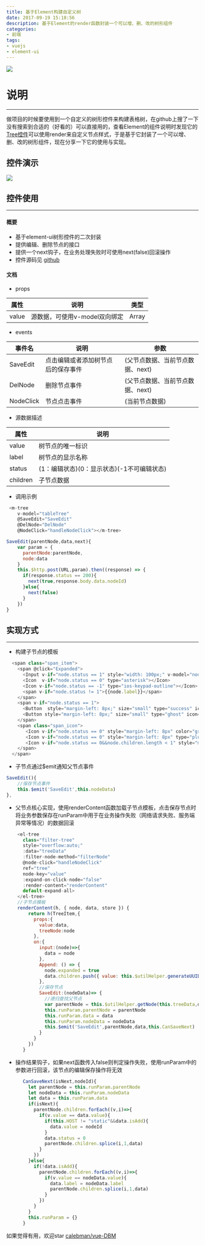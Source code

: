 ```yaml
---
title: 基于Element构建自定义树
date: 2017-09-19 15:18:56
description: 基于Element的render函数封装一个可以增、删、改的树形组件
categories: 
- 前端
tags: 
- vuejs
- element-ui
---
```


![](https://resources.chenjianhui.site/2017-09-19-home-pic.jpg)

<!--more-->

# 说明
---
做项目的时候要使用到一个自定义的树形控件来构建表格树，在github上搜了一下没有搜索到合适的（好看的）可以直接用的，查看Element的组件说明时发现它的[Tree控件](http://element.eleme.io/#/zh-CN/component/tree)可以使用render来自定义节点样式，于是基于它封装了一个可以增、删、改的树形组件，现在分享一下它的使用与实现。

## 控件演示
![](https://resources.chenjianhui.site/2017-09-19-effect.gif)

## 控件使用
---
#### 概要
* 基于element-ui树形控件的二次封装
* 提供编辑、删除节点的接口
* 提供一个next钩子，在业务处理失败时可使用next(false)回滚操作
* 控件源码见 [github](https://github.com/calebman/vue-DBM)

#### 文档
* props

属性 | 说明 | 类型
------------ | ------------- | -------------
value | 源数据，可使用v-model双向绑定 | Array

* events

事件名 | 说明 | 参数
------------ | ------------- | -------------
SaveEdit | 点击编辑或者添加树节点后的保存事件 | (父节点数据、当前节点数据、next)
DelNode | 删除节点事件 | (父节点数据、当前节点数据、next)
NodeClick | 节点点击事件 | (当前节点数据)

* 源数据描述

属性 | 说明 
------------ | -------------
value | 树节点的唯一标识
label | 树节点的显示名称
status | (1：编辑状态)(0：显示状态)(-1不可编辑状态)
children | 子节点数据

* 调用示例

```javascript
 <m-tree
    v-model="tableTree"
    @SaveEdit="SaveEdit"
    @DelNode="DelNode"
    @NodeClick="handleNodeClick"></m-tree>

SaveEdit(parentNode,data,next){
    var param = {
      parentNode:parentNode,
      node:data
    }
    this.$http.post(URL,param).then((response) => {
      if(response.status == 200){
        next(true,response.body.data.nodeId)
      }else{
        next(false)
      }
    })
}
```
## 实现方式
---
* 构建子节点的模板
```javascript
  <span class="span_item">
    <span @click="Expanded">
      <Input v-if="node.status == 1" style="width: 100px;" v-model="node.label" size="small" ></Input>
      <Icon  v-if="node.status == 0" type="asterisk"></Icon>
      <Icon v-if="node.status == -1" type="ios-keypad-outline"></Icon>
      <span v-if="node.status != 1">{{node.label}}</span>
    </span>
    <span v-if="node.status == 1">
      <Button  style="margin-left: 8px;" size="small" type="success" icon="checkmark-circled" @click="SaveEdit">确认</Button>
      <Button style="margin-left: 8px;" size="small" type="ghost" icon="checkmark-circled" @click="CancelEdit">取消</Button>
    </span>
    <span class="span_icon">
       <Icon v-if="node.status == 0" style="margin-left: 8px" color="gray" type="edit" size="16" @click.native="OpenEdit"></Icon>
       <Icon v-if="node.status == 0" style="margin-left: 8px" type="plus-round" color="gray" size="16" @click.native="Append"></Icon>
       <Icon v-if="node.status == 0&&node.children.length < 1" style="margin-left: 8px" type="ios-trash" color="red" size="18" @click.native="Delete"></Icon>
    </span>
  </span>
```
* 子节点通过$emit通知父节点事件
```javascript
SaveEdit(){
    //保存节点事件
    this.$emit('SaveEdit',this.nodeData)
},
```
* 父节点核心实现，使用renderContent函数加载子节点模板，点击保存节点时将业务参数保存在runParam中用于在业务操作失败（网络请求失败、服务端异常等情况）的数据回滚
```javascript
    <el-tree
      class="filter-tree"
      style="overflow:auto;"
      :data="treeData"
      :filter-node-method="filterNode"
      @node-click="handleNodeClick"
      ref="tree"
      node-key="value"
      :expand-on-click-node="false"
      :render-content="renderContent"
      default-expand-all>
    </el-tree>
    //子节点模板
    renderContent(h, { node, data, store }) {
        return h(TreeItem,{
          props:{
            value:data,
            treeNode:node
          },
          on:{
            input:(node)=>{
              data = node
            },
            Append: () => {
              node.expanded = true
              data.children.push({ value: this.$utilHelper.generateUUID(), label: '请输入模块名称', children: [],status:1,isAdd:true })
            },
            //保存节点
            SaveEdit:(nodeData)=> {
              //递归查找父节点
              var parentNode = this.$utilHelper.getNode(this.treeData,data.value).parentNode
              this.runParam.parentNode = parentNode
              this.runParam.data = data
              this.runParam.nodeData = nodeData
              this.$emit('SaveEdit',parentNode,data,this.CanSaveNext)
            }
          }
        })
      }
```
* 操作结果钩子，如果next函数传入false则判定操作失败，使用runParam中的参数进行回滚，该节点的编辑保存操作将无效
```javascript
      CanSaveNext(isNext,nodeId){
        let parentNode = this.runParam.parentNode
        let nodeData = this.runParam.nodeData
        let data = this.runParam.data
        if(isNext){
          parentNode.children.forEach((v,i)=>{
            if(v.value == data.value){
              if(this.HOST != "static"&&data.isAdd){
                data.value = nodeId
              }
              data.status = 0
              parentNode.children.splice(i,1,data)
            }
          })
        }else{
          if(!data.isAdd){
            parentNode.children.forEach((v,i)=>{
              if(v.value == nodeData.value){
                data.label = nodeData.label
                parentNode.children.splice(i,1,data)
              }
            })
          }
        }
        this.runParam = {}
      }
```

如果觉得有用，欢迎star [calebman/vue-DBM](https://github.com/calebman/vue-DBM)
